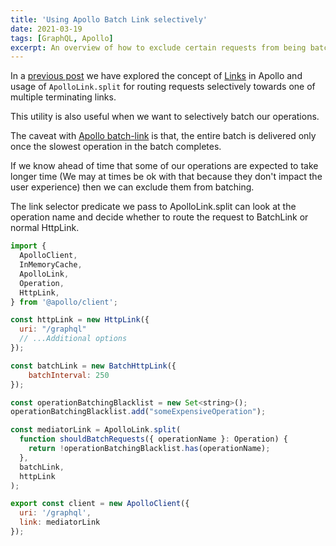 ```yaml
---
title: 'Using Apollo Batch Link selectively'
date: 2021-03-19
tags: [GraphQL, Apollo]
excerpt: An overview of how to exclude certain requests from being batched when using Apollo batch link
---
```


In a [previous post](/2021/03/18/Using-apollo-file-link-and-batch-link-simultaneously/) we have explored the concept of [Links](https://www.apollographql.com/docs/react/api/link/introduction/) in Apollo and usage of `ApolloLink.split` for routing requests selectively towards one of multiple terminating links.

This utility is also useful when we want to selectively batch our operations. 

The caveat with [Apollo batch-link](https://www.apollographql.com/docs/react/api/link/apollo-link-batch-http/) is that, the entire batch is delivered only once the slowest operation in the batch completes.

If we know ahead of time that some of our operations are expected to take longer time (We may at times be ok with that because they don't impact the user experience) then we can exclude them from batching.

The link selector predicate we pass to ApolloLink.split can look at the operation name and decide whether to route the request to BatchLink or normal HttpLink.

```js
import {
  ApolloClient,
  InMemoryCache,
  ApolloLink,
  Operation,
  HttpLink,
} from '@apollo/client';

const httpLink = new HttpLink({
  uri: "/graphql"
  // ...Additional options
});

const batchLink = new BatchHttpLink({
    batchInterval: 250
});

const operationBatchingBlacklist = new Set<string>();
operationBatchingBlacklist.add("someExpensiveOperation");

const mediatorLink = ApolloLink.split(
  function shouldBatchRequests({ operationName }: Operation) {
    return !operationBatchingBlacklist.has(operationName);
  },
  batchLink,
  httpLink
);

export const client = new ApolloClient({
  uri: '/graphql',
  link: mediatorLink
});
```
